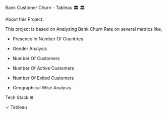 Bank Customer Churn - Tableau 🏛 🏛

About this Project:

This project is based on Analyzing Bank Churn Rate on several metrics like,

* Presence In Number Of Countries

* Gender Analysis

* Number Of Customers

* Number Of Active Customers

* Number Of Exited Customers

* Geographical Wise Analysis

Tech Stack ⚙️

✓ Tableau
